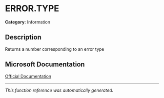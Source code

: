 # ERROR.TYPE

**Category:** Information

## Description
Returns a number corresponding to an error type

## Microsoft Documentation
[Official Documentation](https://support.microsoft.com//en-us/office/error-type-function-10958677-7c8d-44f7-ae77-b9a9ee6eefaa)

---
*This function reference was automatically generated.*
